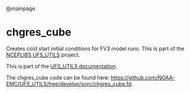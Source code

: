 @mainpage

# chgres_cube

Creates cold start initial conditions for FV3 model runs. This is part
of the [NCEPLIBS UFS_UTILS](https://github.com/NOAA-EMC/UFS_UTILS) project.

This is part of the <a href="../index.html">UFS_UTILS documentation</a>.

The chgres_cube code can be found here:
https://github.com/NOAA-EMC/UFS_UTILS/tree/develop/sorc/chgres_cube.fd.

